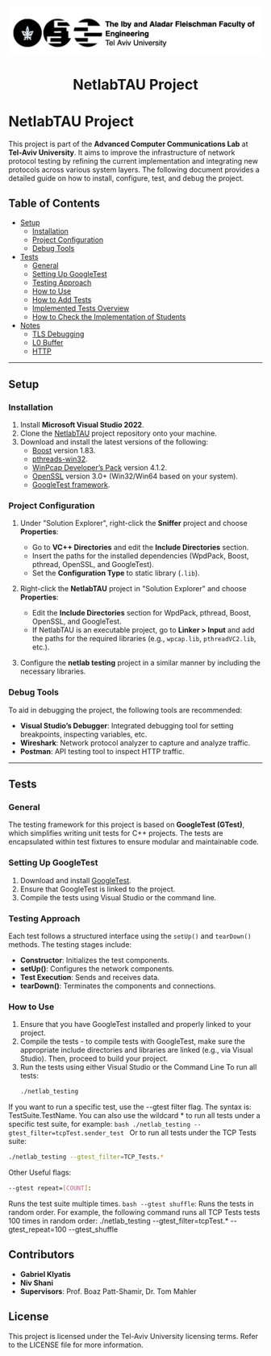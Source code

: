 
<div align="center">

![Network Communications Lab Logo](UniversityLogo.jpeg)

# NetlabTAU Project

</div>

# NetlabTAU Project

This project is part of the **Advanced Computer Communications Lab** at **Tel-Aviv University**. It aims to improve the infrastructure of network protocol testing by refining the current implementation and integrating new protocols across various system layers. The following document provides a detailed guide on how to install, configure, test, and debug the project.

## Table of Contents

- [Setup](#setup)
  - [Installation](#installation)
  - [Project Configuration](#project-configuration)
  - [Debug Tools](#debug-tools)
- [Tests](#tests)
  - [General](#general)
  - [Setting Up GoogleTest](#setting-up-googletest)
  - [Testing Approach](#testing-approach)
  - [How to Use](#how-to-use)
  - [How to Add Tests](#how-to-add-tests)
  - [Implemented Tests Overview](#implemented-tests-overview)
  - [How to Check the Implementation of Students](#how-to-check-the-implementation-of-students)
- [Notes](#notes)
  - [TLS Debugging](#tls-debugging)
  - [L0 Buffer](#l0-buffer)
  - [HTTP](#http)

---

## Setup

### Installation

1. Install **Microsoft Visual Studio 2022**.
2. Clone the [NetlabTAU](https://github.com/GabrielKlyatis/NetlabTAU) project repository onto your machine.
3. Download and install the latest versions of the following:
   - [Boost](https://www.boost.org/users/download/) version 1.83.
   - [pthreads-win32](https://sourceware.org/pthreads-win32/).
   - [WinPcap Developer’s Pack](https://www.winpcap.org/devel.htm) version 4.1.2.
   - [OpenSSL](https://slproweb.com/products/Win32OpenSSL.html) version 3.0+ (Win32/Win64 based on your system).
   - [GoogleTest framework](https://github.com/google/googletest).

### Project Configuration

1. Under "Solution Explorer", right-click the **Sniffer** project and choose **Properties**:
   - Go to **VC++ Directories** and edit the **Include Directories** section.
   - Insert the paths for the installed dependencies (WpdPack, Boost, pthread, OpenSSL, and GoogleTest).
   - Set the **Configuration Type** to static library (`.lib`).
   
2. Right-click the **NetlabTAU** project in "Solution Explorer" and choose **Properties**:
   - Edit the **Include Directories** section for WpdPack, pthread, Boost, OpenSSL, and GoogleTest.
   - If NetlabTAU is an executable project, go to **Linker > Input** and add the paths for the required libraries (e.g., `wpcap.lib`, `pthreadVC2.lib`, etc.).

3. Configure the **netlab testing** project in a similar manner by including the necessary libraries.

### Debug Tools

To aid in debugging the project, the following tools are recommended:
- **Visual Studio’s Debugger**: Integrated debugging tool for setting breakpoints, inspecting variables, etc.
- **Wireshark**: Network protocol analyzer to capture and analyze traffic.
- **Postman**: API testing tool to inspect HTTP traffic.

---

## Tests

### General

The testing framework for this project is based on **GoogleTest (GTest)**, which simplifies writing unit tests for C++ projects. The tests are encapsulated within test fixtures to ensure modular and maintainable code.

### Setting Up GoogleTest

1. Download and install [GoogleTest](https://github.com/google/googletest).
2. Ensure that GoogleTest is linked to the project.
3. Compile the tests using Visual Studio or the command line.

### Testing Approach

Each test follows a structured interface using the `setUp()` and `tearDown()` methods. The testing stages include:
- **Constructor**: Initializes the test components.
- **setUp()**: Configures the network components.
- **Test Execution**: Sends and receives data.
- **tearDown()**: Terminates the components and connections.

### How to Use

1. Ensure that you have GoogleTest installed and properly linked to your project.
2. Compile the tests - to compile tests with GoogleTest, make sure the appropriate include directories and libraries are
linked (e.g., via Visual Studio). Then, proceed to build your project.
3. Run the tests using either Visual Studio or the Command Line
  To run all tests:
     ```bash
     ./netlab_testing
     ```
  If you want to run a specific test, use the --gtest filter flag. The syntax is: TestSuite.TestName.
  You can also use the wildcard * to run all tests under a specific test suite, for example:
     ```bash
     ./netlab_testing --gtest_filter=tcpTest.sender_test
     ```
Or to run all tests under the TCP Tests suite:
  ```bash
  ./netlab_testing --gtest_filter=TCP_Tests.*
  ```

Other Useful flags:

```bash
--gtest repeat=[COUNT]:
```
  Runs the test suite multiple times. ```bash --gtest shuffle```: Runs the
  tests in random order.
For example, the following command runs all TCP Tests tests 100 times in random order:
./netlab_testing --gtest_filter=tcpTest.* --gtest_repeat=100 --gtest_shuffle
## Contributors

- **Gabriel Klyatis**
- **Niv Shani**
- **Supervisors**: Prof. Boaz Patt-Shamir, Dr. Tom Mahler

## License
This project is licensed under the Tel-Aviv University licensing terms. Refer to the LICENSE file for more information.
